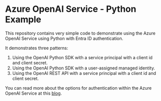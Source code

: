 # Azure OpenAI Service - Python Example
This repository contains very simple code to demonstrate using the Azure OpenAI Service using Python with Entra ID authentication. 

It demonstrates three patterns:

1. Using the OpenAI Python SDK with a service principal with a client id and client secret.
2. Using the OpenAI Python SDK with a user-assigned managed identity.
3. Using the OpenAI REST API with a service principal with a client id and client secret.

You can read more about the options for authentication within the Azure OpenAI Service at this [blog](https://journeyofthegeek.com/2023/04/02/authentication-in-azure-openai-service/).
